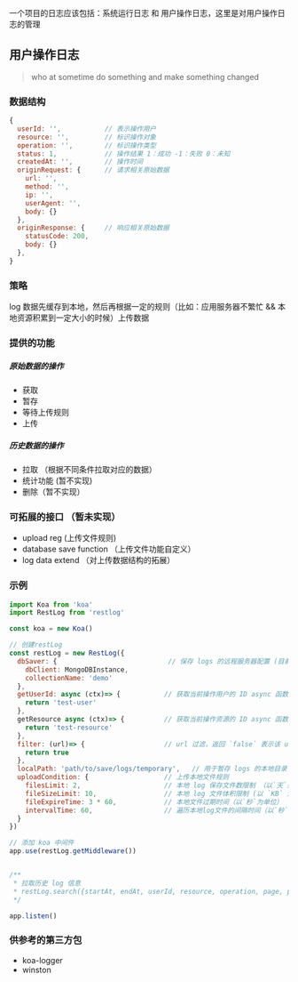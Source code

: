 一个项目的日志应该包括：系统运行日志 和 用户操作日志，这里是对用户操作日志的管理

## 用户操作日志

> who at sometime do something and make something changed

###  数据结构

``` javascript
{
  userId: '',           // 表示操作用户
  resource: '',         // 标识操作对象
  operation: '',        // 标识操作类型
  status: 1,            // 操作结果 1：成功 -1：失败 0：未知
  createdAt: '',        // 操作时间
  originRequest: {      // 请求相关原始数据
    url: '',
    method: '',
    ip: '',
    userAgent: '',
    body: {}
  },
  originResponse: {     // 响应相关原始数据
    statusCode: 200,
    body: {}
  },
}
```

### 策略
log 数据先缓存到本地，然后再根据一定的规则（比如：应用服务器不繁忙 && 本地资源积累到一定大小的时候）上传数据

### 提供的功能

##### 原始数据的操作
- 获取
- 暂存
- 等待上传规则
- 上传

##### 历史数据的操作
- 拉取 （根据不同条件拉取对应的数据）
- 统计功能 (暂不实现)
- 删除（暂不实现）

### 可拓展的接口 （暂未实现）
- upload reg (上传文件规则)
- database save function （上传文件功能自定义）
- log data extend （对上传数据结构的拓展）

### 示例

``` JavaScript
import Koa from 'koa'
import RestLog from 'restlog'

const koa = new Koa()

// 创建restLog
const restLog = new RestLog({
  dbSaver: {                            // 保存 logs 的远程服务器配置 (目前只支持 MongoDB)
    dbClient: MongoDBInstance,
    collectionName: 'demo'
  },
  getUserId: async (ctx)=> {           // 获取当前操作用户的 ID async 函数
    return 'test-user'
  },
  getResource async (ctx)=> {          // 获取当前操作资源的 ID async 函数
    return 'test-resource'
  },
  filter: (url)=> {                    // url 过滤，返回 `false` 表示该 url 不计入 logs 中
    return true
  },
  localPath: 'path/to/save/logs/temporary',   // 用于暂存 logs 的本地目录
  uploadCondition: {                   // 上传本地文件规则
    filesLimit: 2,                     // 本地 log 保存文件数限制 （以`天`来表示一个文件）
    fileSizeLimit: 10,                 // 本地 log 文件体积限制 (以 `KB` 为单位)
    fileExpireTime: 3 * 60,            // 本地文件过期时间（以`秒`为单位）
    intervalTime: 60,                  // 遍历本地log文件的间隔时间（以`秒`为单位）
  }
})

// 添加 koa 中间件
app.use(restLog.getMiddleware())


/**
 * 拉取历史 log 信息
 * restLog.search({startAt, endAt, userId, resource, operation, page, pageSize})
 */

app.listen()
```

### 供参考的第三方包
- koa-logger
- winston

